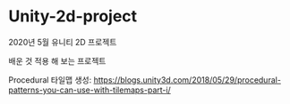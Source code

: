 # Unity-2d-project
2020년 5월 유니티 2D 프로젝트

배운 것 적용 해 보는 프로젝트

Procedural 타일맵 생성:
https://blogs.unity3d.com/2018/05/29/procedural-patterns-you-can-use-with-tilemaps-part-i/
